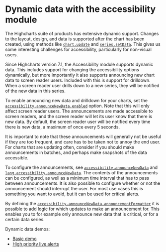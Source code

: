 Dynamic data with the accessibility module
===

The Highcharts suite of products has extensive dynamic support. Changes to the layout, design, and data is supported after the chart has been created, using methods like [`chart.update`](https://api.highcharts.com/class-reference/Highcharts.Chart#update) and [`series.setData`](https://api.highcharts.com/class-reference/Highcharts.Series#setData). This gives us some interesting challenges for accessibility, particularly for non-visual users.

Since Highcharts version 7.1, the Accessibility module supports dynamic data. This includes support for changing the accessibility options dynamically, but more importantly it also supports announcing new chart data to screen reader users. Included with this is support for drilldown. When a screen reader user drills down to a new series, they will be notified of the new data in this series.

To enable announcing new data and drilldown for your charts, set the [`accessibility.announceNewData.enabled`](https://api.highcharts.com/highcharts/accessibility.announceNewData.enabled) option. Note that this will only affect screen reader users. The announcements are made accessible to screen readers, and the screen reader will let its user know that there is new data. By default, the screen reader user will be notified every time there is new data, a maximum of once every 5 seconds.

It is important to note that these announcements will generally not be useful if they are too frequent, and care has to be taken not to annoy the end user. For charts that are updating often, consider if you should make announcements in batches, and perhaps make snapshots of the data accessible.

To configure the announcements, see [`accessibility.announceNewData`](https://api.highcharts.com/highcharts/accessibility.announceNewData) and [`lang.accessibility.announceNewData`](https://api.highcharts.com/highcharts/lang.accessibility.announceNewData). The contents of the announcements can be configured, as well as a minimum time interval that has to pass between announcements. It is also possible to configure whether or not the announcement should interrupt the user. For most use cases this is something you want to avoid, but it can be used for critical alerts.

By defining the [`accessibility.announceNewData.announcementFormatter`](http://api.highcharts.com/highcharts/accessibility.announceNewData.announcementFormatter) it is possible to add logic for which updates to make an announcement for. This enables you to for example only announce new data that is critical, or for a certain data series.

Dynamic data demos:

*   [Basic demo](https://jsfiddle.net/gh/get/library/pure/highcharts/highcharts/tree/master/samples/highcharts/accessibility/accessible-dynamic)
*   [High priority live alerts](https://jsfiddle.net/gh/get/library/pure/highcharts/highcharts/tree/master/samples/highcharts/accessibility/custom-dynamic)
